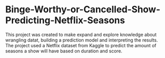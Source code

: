 # Binge-Worthy-or-Cancelled-Show-Predicting-Netflix-Seasons
This project was created to make expand and explore knowledge about wrangling datat, building a prediction model and interpreting the results. The project used a Netflix dataset from Kaggle to predict the amount of seasons a show will have based on duration and score. 
